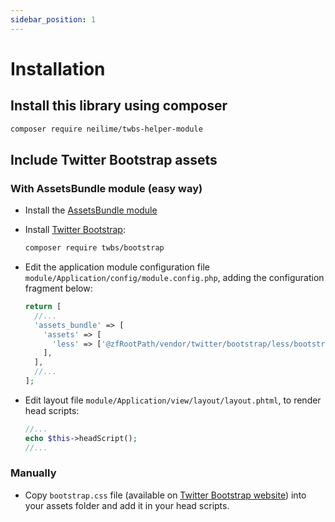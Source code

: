 ```yaml
---
sidebar_position: 1
---
```


# Installation

## Install this library using composer

```bash
composer require neilime/twbs-helper-module
```

## Include Twitter Bootstrap assets

### With **AssetsBundle** module (easy way)

- Install the [AssetsBundle module](https://github.com/neilime/zf-assets-bundle/wiki/Installation)
- Install [Twitter Bootstrap](https://github.com/twbs/bootstrap#quick-start):

  ```bash
  composer require twbs/bootstrap
  ```

- Edit the application module configuration file `module/Application/config/module.config.php`, adding the configuration fragment below:

  ```php
  return [
    //...
    'assets_bundle' => [
      'assets' => [
        'less' => ['@zfRootPath/vendor/twitter/bootstrap/less/bootstrap.less'],
      ],
    ],
    //...
  ];
  ```

- Edit layout file `module/Application/view/layout/layout.phtml`, to render head scripts:

  ```php
  //...
  echo $this->headScript();
  //...
  ```

### Manually

- Copy `bootstrap.css` file (available on [Twitter Bootstrap website](https://github.com/twbs/bootstrap/archive/v3.0.0.zip)) into your assets folder and add it in your head scripts.
